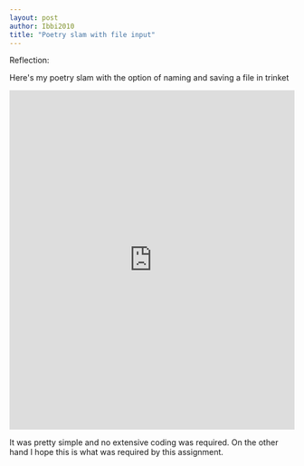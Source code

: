 ```yaml
---
layout: post
author: Ibbi2010
title: "Poetry slam with file input"
---
```


Reflection:

Here's my poetry slam with the option of naming and saving a file in trinket

<iframe src="https://trinket.io/embed/python/597fa606c4" width="100%" height="600" frameborder="0" marginwidth="0" marginheight="0" allowfullscreen></iframe>

It was pretty simple and no extensive coding was required. On the other hand I hope this is what was required by this assignment.
